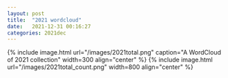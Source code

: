 ```yaml
---
layout: post
title:  "2021 wordcloud"
date:   2021-12-31 00:16:27
categories: 2021dec
---
```


{% include image.html url="/images/2021total.png" caption="A WordCloud of 2021 collection" width=300 align="center" %}
{% include image.html url="/images/2021total_count.png"  width=800 align="center" %}



